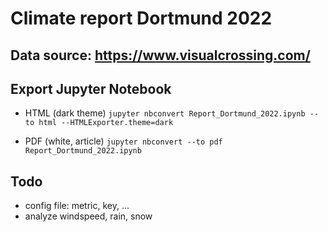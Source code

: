 # Climate report Dortmund 2022

## Data source: https://www.visualcrossing.com/


## Export Jupyter Notebook
- HTML (dark theme) `jupyter nbconvert Report_Dortmund_2022.ipynb --to html --HTMLExporter.theme=dark`

- PDF (white, article) `jupyter nbconvert --to pdf Report_Dortmund_2022.ipynb`


## Todo
- config file: metric, key, ...
- analyze windspeed, rain, snow